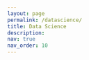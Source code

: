 ```yaml
---
layout: page
permalink: /datascience/
title: Data Science
description: 
nav: true
nav_order: 10
---
```



